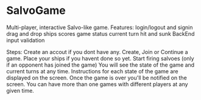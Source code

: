 # SalvoGame
Multi-player, interactive Salvo-like game.
Features:
  login/logout and signin
  drag and drop ships
  scores
  game status
  current turn
  hit and sunk
  BackEnd input validation

Steps:
Create an accout if you dont have any.
Create, Join or Continue a game.
Place your ships if you havent done so yet.
Start firing salvoes (only if an opponent has joined the game)
You will see the state of the game and current turns at any time.
Instructions for each state of the game are displayed on the screen.
Once the game is over you'll be notified on the screen.
You can have more than one games with different players at any given time.

